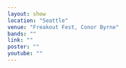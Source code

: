 ```yaml
---
layout: show
location: "Seattle"
venue: "Freakout Fest, Conor Byrne"
bands: ""
link: ""
poster: ""
youtube: ""
---
```



